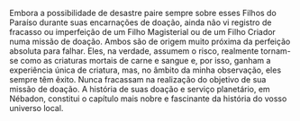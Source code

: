 ﻿Embora a possibilidade de desastre paire sempre sobre esses Filhos do Paraíso durante suas encarnações de doação, ainda não vi registro de fracasso ou imperfeição de um Filho Magisterial ou de um Filho Criador numa missão de doação. Ambos são de origem muito próxima da perfeição absoluta para falhar. Eles, na verdade, assumem o risco, realmente tornam-se como as criaturas mortais de carne e sangue e, por isso, ganham a experiência única de criatura, mas, no âmbito da minha observação, eles sempre têm êxito. Nunca fracassam na realização do objetivo de sua missão de doação. A história de suas doação e serviço planetário, em Nébadon, constitui o capítulo mais nobre e fascinante da história do vosso universo local.